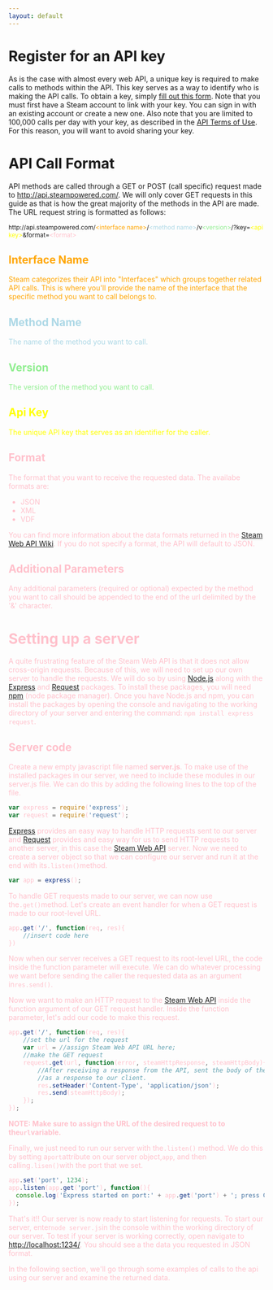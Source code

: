 ```yaml
---
layout: default
---
```


# Register for an API key
As is the case with almost every web API, a unique key is required to make calls to methods within the API. This key serves as a way to identify who is making the API calls. To obtain a key, simply [fill out this form](http://steamcommunity.com/dev/apikey). Note that you must first have a Steam account to link with your key. You can sign in with an existing account or create a new one. Also note that you are limited to 100,000 calls per day with your key, as described in the [API Terms of Use](https://steamcommunity.com/dev/apiterms). For this reason, you will want to avoid sharing your key.

# API Call Format
API methods are called through a GET or POST (call specific) request made to http://api.steampowered.com/. We will only cover GET requests in this guide as that is how the great majority of the methods in the API are made. The URL request string is formatted as follows:

<p style="font-size:12px">http://api.steampowered.com/<font color="orange">&lt;interface name&gt;</font>/<font color="lightblue">&lt;method name&gt;</font>/v<font color="lightgreen">&lt;version&gt;</font>/?key=<font color="yellow">&lt;api key&gt;</font>&format=<font color="pink">&lt;format&gt;</font></p>

## <font color="orange">Interface Name
Steam categorizes their API into "Interfaces" which groups together related API calls. This is where you'll provide the name of the interface that the specific method you want to call belongs to.

## <font color="lightblue">Method Name
The name of the method you want to call.

## <font color="lightgreen">Version
The version of the method you want to call.

## <font color="yellow">Api Key
The unique API key that serves as an identifier for the caller.

## <font color="pink">Format
The format that you want to receive the requested data. The availabe formats are:
- JSON
- XML
- VDF

You can find more information about the data formats returned in the [Steam Web API Wiki](https://developer.valvesoftware.com/wiki/Steam_Web_API#Formats).
If you do not specify a format, the API will default to JSON.

## Additional Parameters
Any additional parameters (required or optional) expected by the method you want to call should be appended to the end of the url delimited by the '&' character.

# Setting up a server
A quite frustrating feature of the Steam Web API is that it does not allow cross-origin requests. Because of this, we will need to set up our own server to handle the requests. We will do so by using [Node.js](https://nodejs.org/) along with the [Express](http://expressjs.com/) and [Request](https://github.com/request/request) packages. To install these packages, you will need [npm](https://www.npmjs.com/) (node package manager). Once you have Node.js and npm, you can install the packages by opening the console and navigating to the working directory of your server and entering the command: `npm install express request`.

## Server code
Create a new empty javascript file named **server.js**. To make use of the installed packages in our server, we need to include these modules in our server.js file. We can do this by adding the following lines to the top of the file.

```js
var express = require('express');
var request = require('request');
```

[Express](http://expressjs.com/) provides an easy way to handle HTTP requests sent to our server and [Request](https://github.com/request/request) provides and easy way for us to send HTTP requests to another server, in this case the [Steam Web API](http://steamcommunity.com/dev) server. Now we need to create a server object so that we can configure our server and run it at the end with its`.listen()`method.

```js
var app = express();
```

To handle GET requests made to our server, we can now use the`.get()`method. Let's create an event handler for when a GET request is made to our root-level URL.

```js
app.get('/', function(req, res){
    //insert code here
})
```

Now when our server receives a GET request to its root-level URL, the code inside the function parameter will execute. We can do whatever processing we want before sending the caller the requested data as an argument in`res.send()`.

Now we want to make an HTTP request to the [Steam Web API](http://steamcommunity.com/dev) inside the function argument of our GET request handler. Inside the function parameter, let's add our code to make this request.

```js
app.get('/', function(req, res){
    //set the url for the request
    var url = //assign Steam Web API URL here;
    //make the GET request
    request.get(url, function(error, steamHttpResponse, steamHttpBody){
        //After receiving a response from the API, sent the body of the response
        //as a response to our client.
        res.setHeader('Content-Type', 'application/json');
        res.send(steamHttpBody);
    });
});
```
**NOTE: Make sure to assign the URL of the desired request to to the`url`variable.**

Finally, we just need to run our server with the`.listen()` method. We do this by setting a`port`attribute on our server object,`app`, and then calling`.lisen()`with the port that we set.

```js
app.set('port', 1234);
app.listen(app.get('port'), function(){
  console.log('Express started on port:' + app.get('port') + '; press Ctrl-C to terminate.');
});

```

That's it!! Our server is now ready to start listening for requests. To start our server, enter`node server.js`in the console within the working directory of our server. To test if your server is working correctly, open navigate to [http://localhost:1234/](http://localhost:1234/). You should see a the data you requested in JSON format. 

In the following section, we'll go through some examples of calls to the api using our server and examine the returned data.